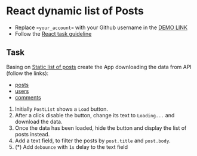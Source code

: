 # React dynamic list of Posts
- Replace `<your_account>` with your Github username in the
  [DEMO LINK](https://YaroslavMakarov.github.io/react_dynamic-list-of-posts/)
- Follow the [React task guideline](https://github.com/mate-academy/react_task-guideline#react-tasks-guideline)

## Task
Basing on [Static list of posts](https://github.com/mate-academy/react_static-list-of-posts)
create the App downloading the data from API (follow the links):
  - [posts](https://mate-academy.github.io/react_dynamic-list-of-posts/api/posts.json)
  - [users](https://mate-academy.github.io/react_dynamic-list-of-posts/api/users.json)
  - [comments](https://mate-academy.github.io/react_dynamic-list-of-posts/api/comments.json)

1. Initially `PostList` shows a `Load` button.
1. After a click disable the button, change its text to `Loading...` and download the data.
1. Once the data has been loaded, hide the button and display the list of posts instead.
1. Add a text field, to filter the posts by `post.title` and `post.body`.
1. (*) Add `debounce` with `1s` delay to the text field

